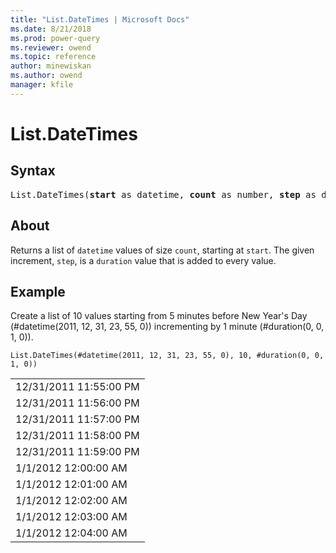 ```yaml
---
title: "List.DateTimes | Microsoft Docs"
ms.date: 8/21/2018
ms.prod: power-query
ms.reviewer: owend
ms.topic: reference
author: minewiskan
ms.author: owend
manager: kfile
---
```

# List.DateTimes

## Syntax

<pre>
List.DateTimes(<b>start</b> as datetime, <b>count</b> as number, <b>step</b> as duration) as list
</pre>

## About
Returns a list of `datetime` values of size `count`, starting at `start`. The given increment, `step`, is a `duration` value that is added to every value.

  
## Example  
Create a list of 10 values starting from 5 minutes before New Year's Day (#datetime(2011, 12, 31, 23, 55, 0)) incrementing by 1 minute (#duration(0, 0, 1, 0)).

```powerquery-m
List.DateTimes(#datetime(2011, 12, 31, 23, 55, 0), 10, #duration(0, 0, 1, 0))
```

<table> <tr><td>12/31/2011 11:55:00 PM</td></tr> <tr><td>12/31/2011 11:56:00 PM</td></tr> <tr><td>12/31/2011 11:57:00 PM</td></tr> <tr><td>12/31/2011 11:58:00 PM</td></tr> <tr><td>12/31/2011 11:59:00 PM</td></tr> <tr><td>1/1/2012 12:00:00 AM</td></tr> <tr><td>1/1/2012 12:01:00 AM</td></tr> <tr><td>1/1/2012 12:02:00 AM</td></tr> <tr><td>1/1/2012 12:03:00 AM</td></tr> <tr><td>1/1/2012 12:04:00 AM</td></tr> </table>
